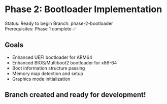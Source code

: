 # Phase 2: Bootloader Implementation

Status: Ready to begin
Branch: phase-2-bootloader  
Prerequisites: Phase 1 complete ✅

## Goals
- Enhanced UEFI bootloader for ARM64
- Enhanced BIOS/Multiboot2 bootloader for x86-64
- Boot information structure passing  
- Memory map detection and setup
- Graphics mode initialization

## Branch created and ready for development!
